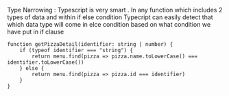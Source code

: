

Type Narrowing
: Typescript is very smart . In any function which includes 2 types of data and within if else condition  Typecript can easily detect that which data type will come in elce condition based on what condition we have put in if clause

```
function getPizzaDetail(identifier: string | number) {
    if (typeof identifier === "string") {
        return menu.find(pizza => pizza.name.toLowerCase() === identifier.toLowerCase())
    } else {
        return menu.find(pizza => pizza.id === identifier)
    }
}
```